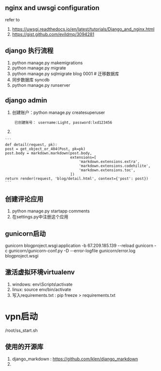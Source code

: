 ## nginx and uwsgi configuration
refer to 
1. https://uwsgi.readthedocs.io/en/latest/tutorials/Django_and_nginx.html
2. https://gist.github.com/evildmp/3094281

## django 执行流程
1. python manage.py makemigrations
2. python manage.py migrate
3. python manage.py sqlmigrate blog 0001 # 迁移数据库
4. 同步数据库 syncdb
5. python manage.py runserver


## django admin
1. 创建账户：python manage.py createsuperuser
 
        已创建账号： username:Light, password:lxd123456
2.                                                      
     
    ```
    def detail(request, pk):
    post = get_object_or_404(Post, pk=pk)
    post.body = markdown.markdown(post.body,
                                  extensions=[
                                      'markdown.extensions.extra',
                                      'markdown.extensions.codehilite',
                                      'markdown.extensions.toc',
                                  ])
    return render(request, 'blog/detail.html', context={'post': post})
    ```

## 创建评论应用
1. python manage.py startapp comments
2. 在settings.py中注册这个应用

## gunicorn启动
gunicorn blogproject.wsgi:application -b 67.209.185.139 --reload
gunicorn -c gunicorn/gunicorn-conf.py -D --error-logfile gunicorn/error.log blogproject.wsgi

## 激活虚拟环境virtualenv
1. windows: env\Scripts\activate
2. linux: source env/bin/activate
3. 写入requirements.txt : pip freeze > requirements.txt

# vpn启动
/root/ss_start.sh


## 使用的开源库
1. django_markdown : https://github.com/klen/django_markdown
2. 